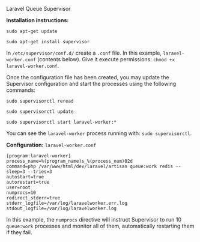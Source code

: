 Laravel Queue Supervisor

**Installation instructions:**

    sudo apt-get update
    
    sudo apt-get install supervisor

In `/etc/supervisor/conf.d/` create a `.conf` file. In this example, `laravel-worker.conf` (contents below). Give it execute permissions: `chmod +x laravel-worker.conf`.

Once the configuration file has been created, you may update the Supervisor configuration and start the processes using the following commands:

    sudo supervisorctl reread
    
    sudo supervisorctl update
    
    sudo supervisorctl start laravel-worker:*

You can see the `laravel-worker` process running with: `sudo supervisorctl`.

**Configuration:** `laravel-worker.conf`

    [program:laravel-worker]
    process_name=%(program_name)s_%(process_num)02d
    command=php /var/www/html/dev/laravel/artisan queue:work redis --sleep=3 --tries=3
    autostart=true
    autorestart=true
    user=root
    numprocs=10
    redirect_stderr=true
    stderr_logfile=/var/log/laravelworker.err.log
    stdout_logfile=/var/log/laravelworker.log

In this example, the `numprocs` directive will instruct Supervisor to run 10 `queue:work` processes and monitor all of them, automatically restarting them if they fail.
